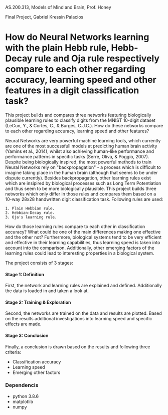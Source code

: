 AS.200.313, Models of Mind and Brain, Prof. Honey

Final Project, Gabriel Kressin Palacios

# How do Neural Networks learning with the plain Hebb rule, Hebb-Decay rule and Oja rule respectively compare to each other regarding accuracy, learning speed and other features in a digit classification task?

This project builds and compares three networks featuring biologically plausible learning rules to classify digits from the MNIST 10-digit dataset (LeCun, Y., & Cortes, C., & Burges, C.J.C.). How do these networks compare to each other regarding accuracy, learning speed and other features?

Neural Networks are very powerful machine learning tools, which currently are one of the most successfull models at predicting human brain activity (Yamins et al., 2014), whilst also achieving human-like performance and performance patterns in specific tasks (Serre, Oliva, & Poggio, 2007). Despite being biologically inspired, the most powerful methods to train Neural Networks rely on "backpropagation" - a process which is difficult to imagine taking place in the human brain (although that seems to be under dispute currently). Besides backpropagation, other learning rules exist which are insipired by biological processes such as Long Term Potentiation and thus seem to be more biologically plausible. This project builds three networks which only differ in those rules and compares them based on a 10-way 28x28 handwritten digit classification task. Following rules are used:

    1. Plain Hebbian rule.
    2. Hebbian-Decay rule.
    3. Oja's learning rule.

How do those learning rules compare to each other in classification accuracy? What could be one of the main differences making one effective and the other not? Furthermore, biological systems tend to be very efficient and effective in their learning capabilities, thus learning speed is taken into account into the comparison. Additionally, other emerging factors of the learning rules could lead to interesting properties in a biological system.

The project consists of 3 stages:

#### Stage 1: Definition
First, the network and learning rules are explained and defined. Additionally the data is loaded in and taken a look at.

#### Stage 2: Training & Exploration
Second, the networks are trained on the data and results are plotted. Based on the results additional investigations into learning speed and specific effects are made.

#### Stage 3: Conclusion
Finally, a conclusion is drawn based on the results and following three criteria:
- Classification accuracy
- Learning speed
- Emerging other factors

### Dependencis
- python 3.8.6
- matplotlib
- numpy
